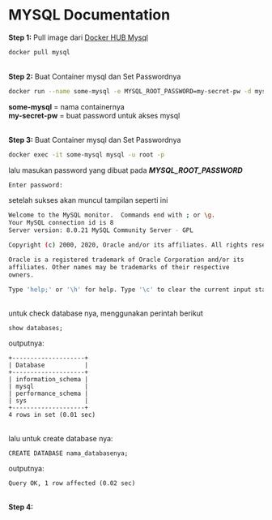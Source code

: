 # MYSQL Documentation


**Step 1:** Pull image dari [Docker HUB Mysql](https://hub.docker.com/_/mysql)
```bash
docker pull mysql
```
\
**Step 2:** Buat Container mysql dan Set Passwordnya
```bash
docker run --name some-mysql -e MYSQL_ROOT_PASSWORD=my-secret-pw -d mysql:tag
```
**some-mysql** = nama containernya\
**my-secret-pw** = buat password untuk akses mysql

\
**Step 3:** Buat Container mysql dan Set Passwordnya
```bash
docker exec -it some-mysql mysql -u root -p
```

lalu masukan password yang  dibuat pada ***MYSQL_ROOT_PASSWORD***
```bash
Enter password:
```

setelah sukses akan muncul tampilan seperti ini
```bash
Welcome to the MySQL monitor.  Commands end with ; or \g.
Your MySQL connection id is 8
Server version: 8.0.21 MySQL Community Server - GPL

Copyright (c) 2000, 2020, Oracle and/or its affiliates. All rights reserved.

Oracle is a registered trademark of Oracle Corporation and/or its
affiliates. Other names may be trademarks of their respective
owners.

Type 'help;' or '\h' for help. Type '\c' to clear the current input statement.
```
\
untuk check database nya, menggunakan perintah berikut
```mysql
show databases;
```
outputnya:
```mysql
+--------------------+
| Database           |
+--------------------+
| information_schema |
| mysql              |
| performance_schema |
| sys                |
+--------------------+
4 rows in set (0.01 sec)
```
\
lalu untuk create database nya:

```mysql
CREATE DATABASE nama_databasenya;
```
outputnya:
```mysql
Query OK, 1 row affected (0.02 sec)
```

\
**Step 4:** 
```bash

```